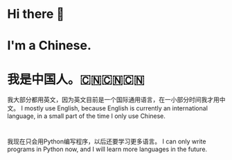 # Hi there 👋
#
<!--
**zhengyo/zhengyo** is a ✨ _special_ ✨ repository because its `README.md` (this file) appears on your GitHub profile.

Here are some ideas to get you started:

- 🔭 I’m currently working on ...
- 🌱 I’m currently learning Python
- 👯 I’m looking to collaborate on ...
- 🤔 I’m looking for help with ...
- 💬 Ask me about ...
- 📫 How to reach me: ...
- 😄 Pronouns: ...
- ⚡ Fun fact: ...
-->
# I'm a Chinese. 
# 我是中国人。🇨🇳🇨🇳🇨🇳

我大部分都用英文，因为英文目前是一个国际通用语言，在一小部分时间我才用中文。
I mostly use English, because English is currently an international language, in a small part 
of the time I only use Chinese.
#
#
我现在只会用Python编写程序，以后还要学习更多语言。
I can only write programs in Python now, and I will learn more languages in the future. 
